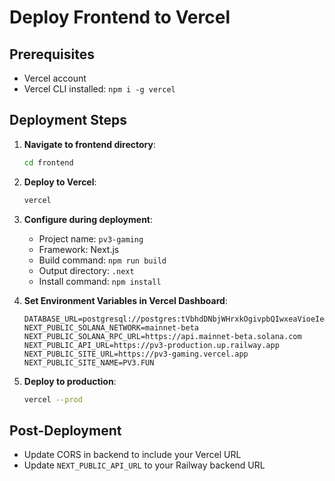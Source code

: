 # Deploy Frontend to Vercel

## Prerequisites
- Vercel account
- Vercel CLI installed: `npm i -g vercel`

## Deployment Steps

1. **Navigate to frontend directory**:
   ```bash
   cd frontend
   ```

2. **Deploy to Vercel**:
   ```bash
   vercel
   ```

3. **Configure during deployment**:
   - Project name: `pv3-gaming`
   - Framework: Next.js
   - Build command: `npm run build`
   - Output directory: `.next`
   - Install command: `npm install`

4. **Set Environment Variables in Vercel Dashboard**:
   ```
   DATABASE_URL=postgresql://postgres:tVbhdDNbjWHrxkOgivpbQIwxeaVioeIe@postgres.railway.internal:5432/railway
   NEXT_PUBLIC_SOLANA_NETWORK=mainnet-beta
   NEXT_PUBLIC_SOLANA_RPC_URL=https://api.mainnet-beta.solana.com
   NEXT_PUBLIC_API_URL=https://pv3-production.up.railway.app
   NEXT_PUBLIC_SITE_URL=https://pv3-gaming.vercel.app
   NEXT_PUBLIC_SITE_NAME=PV3.FUN
   ```

5. **Deploy to production**:
   ```bash
   vercel --prod
   ```

## Post-Deployment
- Update CORS in backend to include your Vercel URL
- Update `NEXT_PUBLIC_API_URL` to your Railway backend URL